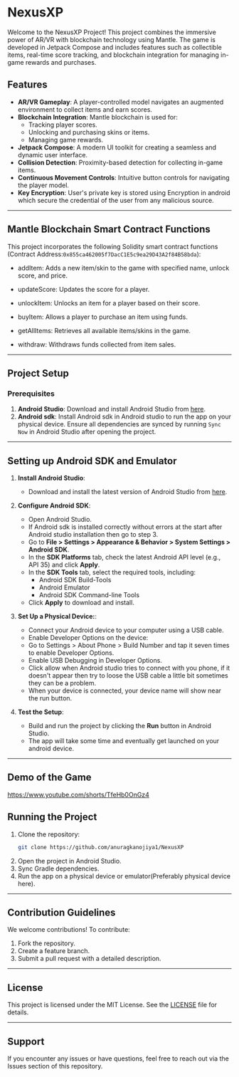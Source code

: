 # NexusXP

Welcome to the NexusXP Project! This project combines the immersive power of AR/VR with blockchain technology using Mantle. The game is developed in Jetpack Compose and includes features such as collectible items, real-time score tracking, and blockchain integration for managing in-game rewards and purchases.

## Features

- **AR/VR Gameplay**: A player-controlled model navigates an augmented environment to collect items and earn scores.
- **Blockchain Integration**: Mantle blockchain is used for:
  - Tracking player scores.
  - Unlocking and purchasing skins or items.
  - Managing game rewards.
- **Jetpack Compose**: A modern UI toolkit for creating a seamless and dynamic user interface.
- **Collision Detection**: Proximity-based detection for collecting in-game items.
- **Continuous Movement Controls**: Intuitive button controls for navigating the player model.
- **Key Encryption**: User's private key is stored using Encryption in android which secure the credential of the user from any malicious source.

---

## Mantle Blockchain Smart Contract Functions

This project incorporates the following Solidity smart contract functions (Contract Address:```0x855ca462005f7DacC1E5c9ea29D43A2f84B58bda```):

- addItem: Adds a new item/skin to the game with specified name, unlock score, and price.

- updateScore: Updates the score for a player.

- unlockItem: Unlocks an item for a player based on their score.

- buyItem: Allows a player to purchase an item using funds.

- getAllItems: Retrieves all available items/skins in the game.

- withdraw: Withdraws funds collected from item sales.

---

## Project Setup

### Prerequisites

1. **Android Studio**: Download and install Android Studio from [here](https://developer.android.com/studio).
2. **Android sdk**: Install Android sdk in Android studio to run the app on your physical device. Ensure all dependencies are synced by running `Sync Now` in Android Studio after opening the project.

---

## Setting up Android SDK and Emulator

1. **Install Android Studio**:
   - Download and install the latest version of Android Studio from [here](https://developer.android.com/studio).

2. **Configure Android SDK**:
   - Open Android Studio.
   - If Android sdk is installed correctly without errors at the start after Android studio installation then go to step 3.
   - Go to **File > Settings > Appearance & Behavior > System Settings > Android SDK**.
   - In the **SDK Platforms** tab, check the latest Android API level (e.g., API 35) and click **Apply**.
   - In the **SDK Tools** tab, select the required tools, including:
     - Android SDK Build-Tools
     - Android Emulator
     - Android SDK Command-line Tools
   - Click **Apply** to download and install.

3. **Set Up a Physical Device:**:
   - Connect your Android device to your computer using a USB cable.
   - Enable Developer Options on the device:
   - Go to Settings > About Phone > Build Number and tap it seven times to enable Developer Options.
   - Enable USB Debugging in Developer Options.
   - Click allow when Android studio tries to connect with you phone, if it doesn't appear then try to loose the USB cable a little bit sometimes they can be a problem.
   - When your device is connected, your device name will show near the run button.

4. **Test the Setup**:
   - Build and run the project by clicking the **Run** button in Android Studio.
   - The app will take some time and eventually get launched on your android device.

---

## Demo of the Game

https://www.youtube.com/shorts/TfeHb0OnGz4

## Running the Project

1. Clone the repository:
   ```bash
   git clone https://github.com/anuragkanojiya1/NexusXP
   ```
2. Open the project in Android Studio.
3. Sync Gradle dependencies.
4. Run the app on a physical device or emulator(Preferably physical device here).

---

## Contribution Guidelines

We welcome contributions! To contribute:
1. Fork the repository.
2. Create a feature branch.
3. Submit a pull request with a detailed description.

---

## License

This project is licensed under the MIT License. See the [LICENSE](LICENSE) file for details.

---

## Support

If you encounter any issues or have questions, feel free to reach out via the Issues section of this repository.

